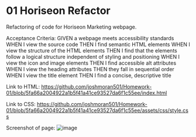 # 01 Horiseon Refactor

Refactoring of code for Horiseon Marketing webpage. 

Acceptance Criteria:
GIVEN a webpage meets accessibility standards
WHEN I view the source code
THEN I find semantic HTML elements
WHEN I view the structure of the HTML elements
THEN I find that the elements follow a logical structure independent of styling and positioning
WHEN I view the icon and image elements
THEN I find accessible alt attributes
WHEN I view the heading attributes
THEN they fall in sequential order
WHEN I view the title element
THEN I find a concise, descriptive title

Link to HTML: https://github.com/joshmoran501/Homework-01/blob/5fa66a2004922a1b5f41a41ce93527da6f1c55ee/index.html

Link to CSS: https://github.com/joshmoran501/Homework-01/blob/5fa66a2004922a1b5f41a41ce93527da6f1c55ee/assets/css/style.css

Screenshot of page:
![image](https://user-images.githubusercontent.com/104108180/166090112-9ed5777f-f778-40f8-8e89-63ad106e3f77.png)
